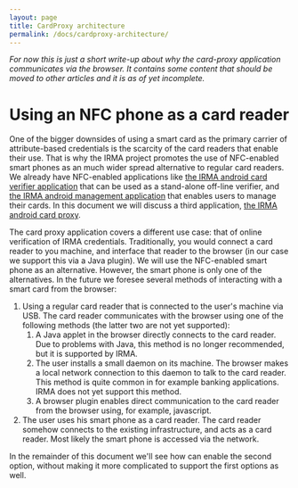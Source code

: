 ```yaml
---
layout: page
title: CardProxy architecture
permalink: /docs/cardproxy-architecture/
---
```


*For now this is just a short write-up about why the card-proxy application communicates via the browser. It contains some content that should be moved to other articles and it is as of yet incomplete.*

# Using an NFC phone as a card reader

One of the bigger downsides of using a smart card as the primary carrier of attribute-based credentials is the scarcity of the card readers that enable their use. That is why the IRMA project promotes the use of NFC-enabled smart phones as an much wider spread alternative to regular card readers. We already have NFC-enabled applications like [the IRMA android card verifier application](https://github.com/credentials/irma_android_verifier) that can be used as a stand-alone off-line verifier, and [the IRMA android management application](https://github.com/credentials/irma_android_management) that enables users to manage their cards. In this document we will discuss a third application, [the IRMA android card proxy](https://github.com/credentials/irma_android_cardproxy).

The card proxy application covers a different use case: that of online verification of IRMA credentials. Traditionally, you would connect a card reader to you machine, and interface that reader to the browser (in our case we support this via a Java plugin). We will use the NFC-enabled smart phone as an alternative. However, the smart phone is only one of the alternatives. In the future we foresee several methods of interacting with a smart card from the browser:

 1. Using a regular card reader that is connected to the user's machine via USB. The card reader communicates with the browser using one of the following methods (the latter two are not yet supported):
    1. A Java applet in the browser directly connects to the card reader. Due to problems with Java, this method is no longer recommended, but it is supported by IRMA.
    2. The user installs a small daemon on its machine. The browser makes a local network connection to this daemon to talk to the card reader. This method is quite common in for example banking applications. IRMA does not yet support this method.
    3. A browser plugin enables direct communication to the card reader from the browser using, for example, javascript.
 2. The user uses his smart phone as a card reader. The card reader somehow connects to the existing infrastructure, and acts as a card reader. Most likely the smart phone is accessed via the network.

In the remainder of this document we'll see how can enable the second option, without making it more complicated to support the first options as well.
